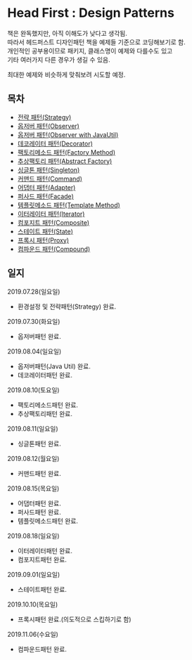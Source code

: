 # Head First : Design Patterns


책은 완독했지만, 아직 이해도가 낮다고 생각됨.  
따라서 헤드퍼스트 디자인패턴 책을 예제들 기준으로 코딩해보기로 함.  
개인적인 공부용이므로 패키지, 클래스명이 예제와 다를수도 있고  
기타 여러가지 다른 경우가 생길 수 있음.  

최대한 예제와 비슷하게 맞춰보려 시도할 예정.  

## 목차  
- [전략 패턴(Strategy)](<https://github.com/yoonsanghyuk/headfirst_designPatterns/tree/master/src/headfirst/designpatterns/strategy>)  
- [옵저버 패턴(Observer)](<https://github.com/yoonsanghyuk/headfirst_designPatterns/tree/master/src/headfirst/designpatterns/observer>)  
- [옵저버 패턴(Observer with JavaUtil)](<https://github.com/yoonsanghyuk/headfirst_designPatterns/tree/master/src/headfirst/designpatterns/observerJavaUtil>)  
- [데코레이터 패턴(Decorator)](<https://github.com/yoonsanghyuk/headfirst_designPatterns/tree/master/src/headfirst/designpatterns/decorator>)  
- [팩토리메소드 패턴(Factory Method)](<https://github.com/yoonsanghyuk/headfirst_designPatterns/tree/master/src/headfirst/designpatterns/factoryMethod>)  
- [추상팩토리 패턴(Abstract Factory)](<https://github.com/yoonsanghyuk/headfirst_designPatterns/tree/master/src/headfirst/designpatterns/abstractFactory>)  
- [싱글톤 패턴(Singleton)](<https://github.com/yoonsanghyuk/headfirst_designPatterns/tree/master/src/headfirst/designpatterns/singleton>)  
- [커맨드 패턴(Command)](<https://github.com/yoonsanghyuk/headfirst_designPatterns/tree/master/src/headfirst/designpatterns/command>)  
- [어댑터 패턴(Adapter)](<https://github.com/yoonsanghyuk/headfirst_designPatterns/tree/master/src/headfirst/designpatterns/adapter>)  
- [퍼사드 패턴(Facade)](<https://github.com/yoonsanghyuk/headfirst_designPatterns/tree/master/src/headfirst/designpatterns/facade>)  
- [템플릿메소드 패턴(Template Method)](<https://github.com/yoonsanghyuk/headfirst_designPatterns/tree/master/src/headfirst/designpatterns/templateMethod>)  
- [이터레이터 패턴(Iterator)](<https://github.com/yoonsanghyuk/headfirst_designPatterns/tree/master/src/headfirst/designpatterns/iterator>)  
- [컴포지트 패턴(Composite)](<https://github.com/yoonsanghyuk/headfirst_designPatterns/tree/master/src/headfirst/designpatterns/composite>)  
- [스테이트 패턴(State)](<https://github.com/yoonsanghyuk/headfirst_designPatterns/tree/master/src/headfirst/designpatterns/state>)  
- [프록시 패턴(Proxy)](<https://github.com/yoonsanghyuk/headfirst_designPatterns/tree/master/src/headfirst/designpatterns/proxy>)  
- [컴파운드 패턴(Compound)](<https://github.com/yoonsanghyuk/headfirst_designPatterns/tree/master/src/headfirst/designpatterns/compound>)  


## 일지

2019.07.28(일요일)  
- 환경설정 및 전략패턴(Strategy) 완료.

2019.07.30(화요일)
- 옵저버패턴 완료.

2019.08.04(일요일)
- 옵저버패턴(Java Util) 완료.
- 데코레이터패턴 완료.  

2019.08.10(토요일)
- 팩토리메소드패턴 완료.
- 추상팩토리패턴 완료.

2019.08.11(일요일)
- 싱글톤패턴 완료.

2019.08.12(월요일)
- 커맨드패턴 완료.  

2019.08.15(목요일)  
- 어댑터패턴 완료.  
- 퍼사드패턴 완료.  
- 템플릿메소드패턴 완료.  

2019.08.18(일요일)    
- 이터레이터패턴 완료.    
- 컴포지트패턴 완료.  

2019.09.01(일요일)  
- 스테이트패턴 완료.  

2019.10.10(목요일)
- 프록시패턴 완료.(의도적으로 스킵하기로 함)

2019.11.06(수요일)
- 컴파운드패턴 완료.  
